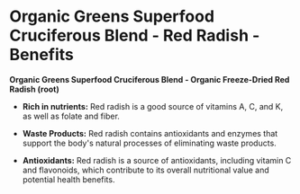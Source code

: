 # Organic Greens Superfood Cruciferous Blend - Red Radish - Benefits

**Organic Greens Superfood Cruciferous Blend - Organic Freeze-Dried Red Radish (root)**  

- **Rich in nutrients:** Red radish is a good source of vitamins A, C, and K, as well as folate and fiber. 

- **Waste Products:** Red radish contains antioxidants and enzymes that support the body's natural processes of eliminating waste products. 

- **Antioxidants:** Red radish is a source of antioxidants, including vitamin C and flavonoids, which contribute to its overall nutritional value and potential health benefits.